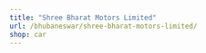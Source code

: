 ```yaml
---
title: "Shree Bharat Motors Limited"
url: /bhubaneswar/shree-bharat-motors-limited/
shop: car
---
```

